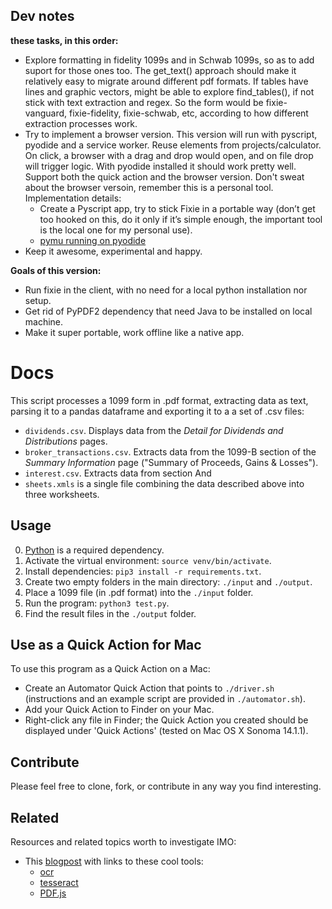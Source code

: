 ## Dev notes

**these tasks, in this order:**

- Explore formatting in fidelity 1099s and in Schwab 1099s, so as to add suport for those ones too. The get_text() approach should make it relatively easy to migrate around different pdf formats. If tables have lines and graphic vectors, might be able to explore find_tables(), if not stick with text extraction and regex. So the form would be fixie-vanguard, fixie-fidelity, fixie-schwab, etc, according to how different extraction processes work. 
- Try to implement a browser version. This version will run with pyscript, pyodide and a service worker. Reuse elements from projects/calculator. On click, a browser with a drag and drop would open, and on file drop will trigger logic. With pyodide installed it should work pretty well. Support both the quick action and the browser version. Don't sweat about the browser versoin, remember this is a personal tool. Implementation details:
    - Create a Pyscript app, try to stick Fixie in a portable way (don’t get too hooked on this, do it only if it’s simple enough, the important tool is the local one for my personal use).
    - [pymu running on pyodide](https://pymupdf.readthedocs.io/en/latest/pyodide.html)
- Keep it awesome, experimental and happy. 

__Goals of this version:__
- Run fixie in the client, with no need for a local python installation nor setup. 
- Get rid of PyPDF2 dependency that need Java to be installed on local machine. 
- Make it super portable, work offline like a native app. 


# Docs

This script processes a 1099 form in .pdf format, extracting data as text, parsing it to a pandas dataframe and exporting it to a a set of .csv files:
- `dividends.csv`. Displays data from the _Detail for Dividends and Distributions_ pages.
- `broker_transactions.csv`. Extracts data from the 1099-B section of the _Summary Information_ page ("Summary of Proceeds, Gains & Losses").
- `interest.csv`. Extracts data from section 
And
- `sheets.xmls` is a single file combining the data described above into three worksheets.

## Usage
0. [Python](https://www.python.org/downloads/) is a required dependency.
1. Activate the virtual environment: `source venv/bin/activate`.
2. Install dependencies: `pip3 install -r requirements.txt`. 
3. Create two empty folders in the main directory: `./input` and `./output`.
4. Place a 1099 file (in .pdf format) into the `./input` folder.
5. Run the program: `python3 test.py`.
6. Find the result files in the `./output` folder.

## Use as a Quick Action for Mac

To use this program as a Quick Action on a Mac:
- Create an Automator Quick Action that points to `./driver.sh` (instructions and an example script are provided in `./automator.sh`).
- Add your Quick Action to Finder on your Mac. 
- Right-click any file in Finder; the Quick Action you created should be displayed under 'Quick Actions' (tested on Mac OS X Sonoma 14.1.1).

## Contribute
Please feel free to clone, fork, or contribute in any way you find interesting.

## Related

Resources and related topics worth to investigate IMO:
- This [blogpost](https://simonwillison.net/2024/Mar/30/ocr-pdfs-images/?utm_source=tldrwebdev) with links to these cool tools: 
    - [ocr](https://tools.simonwillison.net/ocr)
    - [tesseract](https://github.com/tesseract-ocr/tesseract)
    - [PDF.js](https://mozilla.github.io/pdf.js/)
